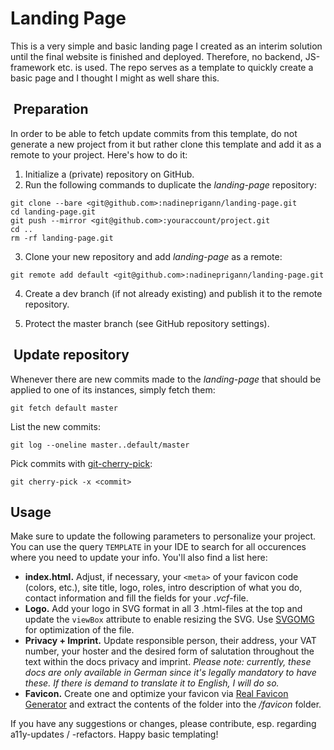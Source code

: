 # Landing Page

This is a very simple and basic landing page I created as an interim solution until the final website is finished and deployed. Therefore, no backend, JS-framework etc. is used. The repo serves as a template to quickly create a basic page and I thought I might as well share this.

##  Preparation

In order to be able to fetch update commits from this template, do not generate a new project from it but rather clone this template and add it as a remote to your project. Here's how to do it:

1. Initialize a (private) repository on GitHub.
2. Run the following commands to duplicate the *landing-page* repository:

```
git clone --bare <git@github.com>:nadineprigann/landing-page.git
cd landing-page.git
git push --mirror <git@github.com>:youraccount/project.git
cd ..
rm -rf landing-page.git
```

3. Clone your new repository and add *landing-page* as a remote:

```git remote add default <git@github.com>:nadineprigann/landing-page.git```

4. Create a dev branch (if not already existing) and publish it to the remote repository.

5. Protect the master branch (see GitHub repository settings).

##  Update repository

Whenever there are new commits made to the *landing-page* that should be applied to one of its instances, simply fetch them:

```git fetch default master```

List the new commits:

```git log --oneline master..default/master```

Pick commits with <a href="https://git-scm.com/docs/git-cherry-pick" target="blank" rel="noopener">git-cherry-pick</a>:

```git cherry-pick -x <commit>```

## Usage

Make sure to update the following parameters to personalize your project. You can use the query ```TEMPLATE``` in your IDE to search for all occurences where you need to update your info. You'll also find a list here:

- **index.html.** Adjust, if necessary, your ```<meta>``` of your favicon code (colors, etc.), site title, logo, roles, intro description of what you do, contact information and fill the fields for your *.vcf*-file.
- **Logo.** Add your logo in SVG format in all 3 .html-files at the top and update the ```viewBox``` attribute to enable resizing the SVG. Use [SVGOMG](https://jakearchibald.github.io/svgomg/) for optimization of the file.
- **Privacy + Imprint.** Update responsible person, their address, your VAT number, your hoster and the desired form of salutation throughout the text within the docs privacy and imprint. *Please note: currently, these docs are only available in German since it's legally mandatory to have these. If there is demand to translate it to English, I will do so.*
- **Favicon.** Create one and optimize your favicon via [Real Favicon Generator](https://realfavicongenerator.net/) and extract the contents of the folder into the */favicon* folder.

If you have any suggestions or changes, please contribute, esp. regarding a11y-updates / -refactors. Happy basic templating!
